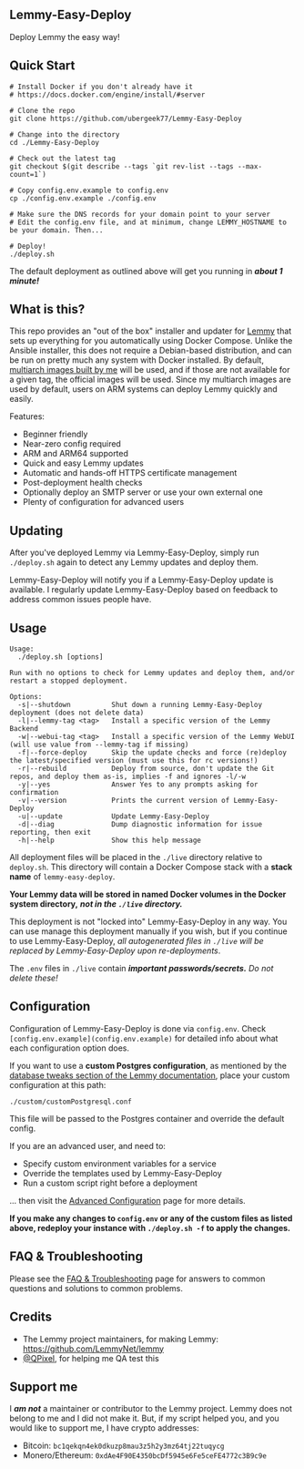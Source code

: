 Lemmy-Easy-Deploy
---

Deploy Lemmy the easy way!

Quick Start
---

```
# Install Docker if you don't already have it
# https://docs.docker.com/engine/install/#server

# Clone the repo
git clone https://github.com/ubergeek77/Lemmy-Easy-Deploy

# Change into the directory
cd ./Lemmy-Easy-Deploy

# Check out the latest tag
git checkout $(git describe --tags `git rev-list --tags --max-count=1`)

# Copy config.env.example to config.env
cp ./config.env.example ./config.env

# Make sure the DNS records for your domain point to your server
# Edit the config.env file, and at minimum, change LEMMY_HOSTNAME to be your domain. Then...

# Deploy!
./deploy.sh
```

The default deployment as outlined above will get you running in ***about 1 minute!***

What is this?
---
This repo provides an "out of the box" installer and updater for [Lemmy](https://join-lemmy.org/) that sets up everything for you automatically using Docker Compose. Unlike the Ansible installer, this does not require a Debian-based distribution, and can be run on pretty much any system with Docker installed. By default, [multiarch images built by me](https://github.com/ubergeek77/lemmy-docker-multiarch) will be used, and if those are not available for a given tag, the official images will be used. Since my multiarch images are used by default, users on ARM systems can deploy Lemmy quickly and easily.

Features:

- Beginner friendly
- Near-zero config required
- ARM and ARM64 supported
- Quick and easy Lemmy updates
- Automatic and hands-off HTTPS certificate management
- Post-deployment health checks
- Optionally deploy an SMTP server or use your own external one
- Plenty of configuration for advanced users

Updating
---

After you've deployed Lemmy via Lemmy-Easy-Deploy, simply run `./deploy.sh` again to detect any Lemmy updates and deploy them.

Lemmy-Easy-Deploy will notify you if a Lemmy-Easy-Deploy update is available. I regularly update Lemmy-Easy-Deploy based on feedback to address common issues people have.

Usage
---

```
Usage:
  ./deploy.sh [options]

Run with no options to check for Lemmy updates and deploy them, and/or restart a stopped deployment.

Options:
  -s|--shutdown          Shut down a running Lemmy-Easy-Deploy deployment (does not delete data)
  -l|--lemmy-tag <tag>   Install a specific version of the Lemmy Backend
  -w|--webui-tag <tag>   Install a specific version of the Lemmy WebUI (will use value from --lemmy-tag if missing)
  -f|--force-deploy      Skip the update checks and force (re)deploy the latest/specified version (must use this for rc versions!)
  -r|--rebuild           Deploy from source, don't update the Git repos, and deploy them as-is, implies -f and ignores -l/-w
  -y|--yes               Answer Yes to any prompts asking for confirmation
  -v|--version           Prints the current version of Lemmy-Easy-Deploy
  -u|--update            Update Lemmy-Easy-Deploy
  -d|--diag              Dump diagnostic information for issue reporting, then exit
  -h|--help              Show this help message
```

All deployment files will be placed in the `./live` directory relative to `deploy.sh`. This directory will contain a Docker Compose stack with a **stack name** of `lemmy-easy-deploy`.

**Your Lemmy data will be stored in named Docker volumes in the Docker system directory,** ***not in the `./live` directory.***

This deployment is not "locked into" Lemmy-Easy-Deploy in any way. You can use manage this deployment manually if you wish, but if you continue to use Lemmy-Easy-Deploy, *all autogenerated files in `./live` will be replaced by Lemmy-Easy-Deploy upon re-deployments*.

The `.env` files in `./live` contain ***important passwords/secrets.*** *Do not delete these!*

Configuration
---

Configuration of Lemmy-Easy-Deploy is done via `config.env`. Check `[config.env.example](config.env.example)` for detailed info about what each configuration option does.

If you want to use a **custom Postgres configuration**, as mentioned by the [database tweaks section of the Lemmy documentation](https://join-lemmy.org/docs/administration/install_docker.html#database-tweaks), place your custom configuration at this path:

```
./custom/customPostgresql.conf
```

This file will be passed to the Postgres container and override the default config.

If you are an advanced user, and need to:

- Specify custom environment variables for a service
- Override the templates used by Lemmy-Easy-Deploy
- Run a custom script right before a deployment

... then visit the [Advanced Configuration](ADVANCED_CONFIGURATION.md) page for more details.

**If you make any changes to `config.env` or any of the custom files as listed above, redeploy your instance with `./deploy.sh -f` to apply the changes.**

FAQ & Troubleshooting
---

Please see the [FAQ & Troubleshooting](TROUBLESHOOTING.md) page for answers to common questions and solutions to common problems.

Credits
---

- The Lemmy project maintainers, for making Lemmy: https://github.com/LemmyNet/lemmy
- [@QPixel](https://github.com/QPixel), for helping me QA test this

Support me
---

I ***am not*** a maintainer or contributor to the Lemmy project. Lemmy does not belong to me and I did not make it. But, if my script helped you, and you would like to support me, I have crypto addresses:

- Bitcoin: `bc1qekqn4ek0dkuzp8mau3z5h2y3mz64tj22tuqycg`
- Monero/Ethereum: `0xdAe4F90E4350bcDf5945e6Fe5ceFE4772c3B9c9e`

